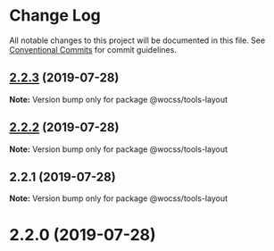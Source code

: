 # Change Log

All notable changes to this project will be documented in this file.
See [Conventional Commits](https://conventionalcommits.org) for commit guidelines.

## [2.2.3](https://github.com/wocss/wocss/compare/@wocss/tools-layout@2.2.2...@wocss/tools-layout@2.2.3) (2019-07-28)

**Note:** Version bump only for package @wocss/tools-layout





## [2.2.2](https://github.com/wocss/wocss/compare/@wocss/tools-layout@2.2.1...@wocss/tools-layout@2.2.2) (2019-07-28)

**Note:** Version bump only for package @wocss/tools-layout





## 2.2.1 (2019-07-28)

**Note:** Version bump only for package @wocss/tools-layout





<a name="2.2.0"></a>
# 2.2.0 (2019-07-28)
